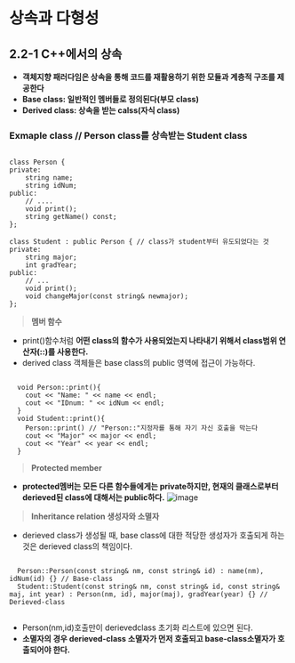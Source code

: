 상속과 다형성
===================
## 2.2-1 C++에서의 상속
* **객체지향 패러다임은 상속을 통해 코드를 재활용하기 위한 모듈과 계층적 구조를 제공한다**
* **Base class: 일반적인 멤버들로 정의된다(부모 class)**
* **Derived class: 상속을 받는 calss(자식 class)**
### Exmaple class // Person class를 상속받는 Student class
<pre><code>
class Person {
private:
	string name;
	string idNum;
public:
	// ....
	void print();
	string getName() const;
};

class Student : public Person { // class가 student부터 유도되었다는 것
private:
	string major;
	int gradYear;
public:
	// ... 
	void print();
	void changeMajor(const string& newmajor);
};</code></pre>
  > **멤버 함수**
  * print()함수처럼 **어떤 class의 함수가 사용되었는지 나타내기 위해서 class범위 연산자(::)를 사용한다.**
  * derived class 객체들은 base class의 public 영역에 접근이 가능하다.
  <pre><code>
  void Person::print(){
    cout << "Name: " << name << endl;
    cout << "IDnum: " << idNum << endl;
  }
  void Student::print(){
    Person::print() // "Person::"지정자를 통해 자기 자신 호출을 막는다
    cout << "Major" << major << endl;
    cout << "Year" << year << endl;
  }</code></pre>
  > **Protected member**
  * **protected멤버는 모든 다른 함수들에게는 private하지만, 현재의 클래스로부터 derieved된 class에 대해서는 public하다.**
  ![image](https://user-images.githubusercontent.com/50229148/107111389-1ebb3a80-6893-11eb-968e-c0379e154cf8.png)
  > **Inheritance relation 생성자와 소멸자**
  * derieved class가 생성될 때, base class에 대한 적당한 생성자가 호출되게 하는 것은 derieved class의 책임이다.
  <pre><code>
  Person::Person(const string& nm, const string& id) : name(nm), idNum(id) {} // Base-class
  Student::Student(const string& nm, const string& id, const string& maj, int year) : Person(nm, id), major(maj), gradYear(year) {} // Derieved-class
  </code></pre>
  * Person(nm,id)호출만이 derievedclass 초기화 리스트에 있으면 된다.
  * **소멸자의 경우 derieved-class 소멸자가 먼저 호출되고 base-class소멸자가 호출되어야 한다.**
  
  
